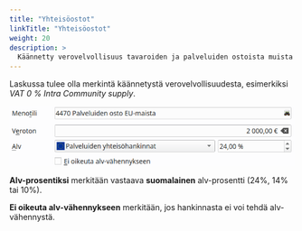 ```yaml
---
title: "Yhteisöostot"
linkTitle: "Yhteisöostot"
weight: 20
description: >
  Käännetty verovelvollisuus tavaroiden ja palveluiden ostoista muista EU-maista
---
```


Laskussa tulee olla merkintä käännetystä verovelvollisuudesta, esimerkiksi _VAT 0 % Intra Community supply_.

![](/img/fi/alv/palveluosto.png)

**Alv-prosentiksi** merkitään vastaava **suomalainen** alv-prosentti (24%, 14% tai 10%).

**Ei oikeuta alv-vähennykseen** merkitään, jos hankinnasta ei voi tehdä alv-vähennystä.
